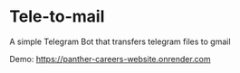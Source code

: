 # Tele-to-mail
A simple Telegram Bot that transfers telegram files to gmail

Demo:
  https://panther-careers-website.onrender.com